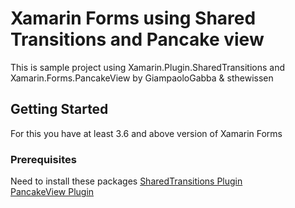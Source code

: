 # Xamarin Forms using Shared Transitions and Pancake view 

This is sample project using Xamarin.Plugin.SharedTransitions and Xamarin.Forms.PancakeView by GiampaoloGabba & sthewissen

## Getting Started
For this you have at least 3.6 and above version of  Xamarin Forms

### Prerequisites

Need to install these packages
[SharedTransitions Plugin](https://www.nuget.org/packages/Xamarin.Plugin.SharedTransitions/2.0.2)\
[PancakeView Plugin](https://www.nuget.org/packages/Xamarin.Forms.PancakeView/)


